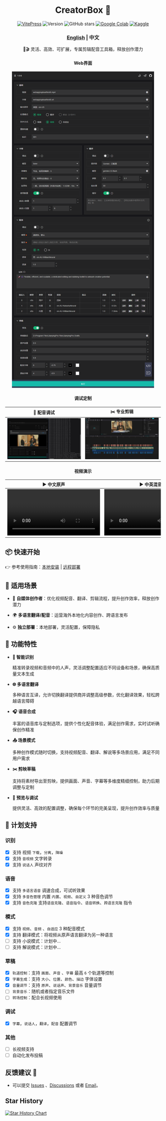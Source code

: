<div align="center">
<h1 align="center">CreatorBox 💸</h1>

<!-- <p align="center">
  <a href="https://github.com/xiesx123/CreatorBox/stargazers">
    <img src="https://img.shields.io/badge/Stars-%E2%9D%A4-red?style=for-the-badge" alt="Stargazers">
  </a>
</p> -->
[![VitePress](https://img.shields.io/badge/Vitepress-Doc-646CFF?logo=markdown&logoColor=white)](https://xiesx123.github.io/CreatorBox)
![Version](https://img.shields.io/github/tag/xiesx123/CreatorBox.svg?style=flat&label=Version)
![GitHub stars](https://img.shields.io/github/stars/xiesx123/CreatorBox)
[![Google Colab](https://img.shields.io/badge/Google_Colab-Launch-yellow?logo=googlecolab&)](https://colab.research.google.com/drive/1VFN9991PEg2mRWWwdKhAdAmQyut7Wfu5?usp=sharing)
[![Kaggle](https://img.shields.io/badge/Kaggle-Launch-blue?logo=kaggle&)](https://www.kaggle.com/code/xiesx123/creatorbox)

<h3><a href="README.md">English</a> | 中文 </h3>

🚀🎬 灵活、高效、可扩展，专属剪辑配音工具箱，释放创作潜力

<h4>Web界面</h4>

![](/docs/images/main.png)

<h4>调试定制</h4>

<table>
    <thead>
        <tr>
            <th align="center"><g-emoji class="g-emoji" alias="arrow_forward">🔧</g-emoji> 配音调试</th>
            <th align="center"><g-emoji class="g-emoji" alias="arrow_forward">✂️</g-emoji> 专业剪辑</th>
        </tr>
    </thead>
    <tbody>
        <tr>
            <td align="center">
                <a href="https://www.bilibili.com/video/BV1gyfNYsEdk/?t=56s">
                    <img src="docs/images/debug.jpg" alt="点击观看视频">
                </a>
            </td>
            <td align="center">
                <a href="https://www.bilibili.com/video/BV1gyfNYsEdk/?t=56s">
                  <img src="docs/images/jianying.jpg" alt="点击观看视频">
                </a>
            </td>
        </tr>
    </tbody>
</table>

<h4>视频演示</h4>

<table>
    <thead>
        <tr>
            <th align="center"><g-emoji class="g-emoji" alias="arrow_forward">▶️ 中文原声</th>
            <th align="center"><g-emoji class="g-emoji" alias="arrow_forward">▶️ 中英混音</th>
        </tr>
    </thead>
    <tbody>
        <tr>
            <td align="center"><video
                    src="https://github.com/user-attachments/assets/5e6371f4-4b46-4e31-b5a3-01c1df844be3"></video></td>
            <td align="center"><video
                    src="https://github.com/user-attachments/assets/91608e30-6e73-4f7d-844b-f7504ee23da6"></video></td>
        </tr>
    </tbody>
</table>

</div>

## 📦 快速开始

👉 参考使用指南：[本地安装](https://xiesx123.github.io/CreatorBox/deploy-local) | [远程部署](https://xiesx123.github.io/CreatorBox/deploy-colab)


## 🎨 适用场景

- 🎥 **自媒体创作者**：优化视频配音、翻译、剪辑流程，提升创作效率，释放创作潜力

- 🌍 **多语言翻译/配音**：运营海外本地化内容创作、跨语言发布

- ⚙️ **独立部署**：本地部署，灵活配置，保障隐私

## 🎯 功能特性

- **🎤 智能识别**

  精准转录视频和音频中的人声，灵活调整配置适应不同设备和场景，确保高质量文本生成

- **🌐 多语言翻译**

  多种语言互译，允许切换翻译提供商并调整高级参数，优化翻译效果，轻松跨越语言障碍

- **🎧 语音合成**

  丰富的语音库与定制选项，提供个性化配音体验，满足创作需求，实时试听确保创作精准

- **📤 场景模式**

  多种创作模式随时切换，支持视频配音、翻译、解说等多场景应用，满足不同用户需求

- **✂️ 剪映草稿**

  支持将素材导出至剪映，提供画面、声音、字幕等多维度精细控制，助力后期调整与定制

- **🔧 预览与调试**

  提供灵活、高效的配置调整，确保每个环节的完美呈现，提升创作效率与质量

## 📅 计划支持

### 识别

- [x] 支持 视频 `下载`，`分离`，`降噪`
- [x] 支持 `音视频` 文字转录
- [x] 支持 `说话人` 声纹对齐

### 语音

- [x] 支持 `多语言语音` 调速合成，可试听效果
- [x] 支持 `多音色管理` 内置 `内置`、`视频`、`自定义` 3 种音色调节
- [x] 支持 `音色克隆` 支持`语音克隆`、`语音指令`、`语音转换`、`跨语言克隆` 指令

### 模式

- [x] 支持 `视频`、`音频` 、`自适应` 3 种配音模式
- [x] 支持 翻译模式：将视频从原声语言翻译为另一种语言
- [ ] 支持 小说模式：计划中...
- [ ] 支持 解说模式：计划中...

### 草稿

- [x] `轨道控制`：支持 `画面`、`声音` 、`字幕` 最高 `6` 个轨道等控制
- [x] `字幕生成`：支持 `大小`、`位置`、`颜色`、`描边` 字体设置
- [x] `音量调节`：支持 `原声`、`说话声`、`背景音乐` 音量调节
- [ ] `背景音乐`：随机或者指定音乐文件
- [ ] `转场控制`：配合长视频使用

### 调试

- [x] `字幕`，`说话人`，`翻译`，`配音` 配置调节

### 其他

- [ ] 长视频支持
- [ ] 自动化发布投稿

## 反馈建议 📢

- 可以提交 [Issues](https://github.com/xiesx123/CreatorBox/issues) 、[Discussions](https://github.com/xiesx123/CreatorBox/discussions)
  或者 [Email](mailto:xiesx123@gmail.com?subject=CreatoxBox%20Discussions&body=Hello,%20I%20would%20like%20to%20inquire%20about%20your%20project.%20Could%20you%20provide%20more%20details?)。

## Star History

[![Star History Chart](https://api.star-history.com/svg?repos=xiesx123/CreatorBox&type=Date)](https://star-history.com/#xiesx123/CreatorBox&Date)
